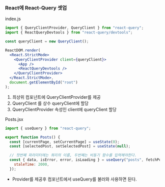 ### React에 React-Query 셋업

index.js

```jsx
import { QueryClientProvider, QueryClient } from "react-query";
import { ReactQueryDevtools } from "react-query/devtools";

const queryClient = new QueryClient();

ReactDOM.render(
  <React.StrictMode>
    <QueryClientProvider client={queryClient}>
      <App />
      <ReactQueryDevtools />
    </QueryClientProvider>
  </React.StrictMode>,
  document.getElementById("root")
);
```

1. 최상위 컴포넌트에 QueryClientProvider를 제공
2. QueryClient 를 상수 queryClient에 할당
3. QueryClientProvider 속성인 client에 queryClient 할당

Posts.jsx

```jsx
import { useQuery } from "react-query";

export function Posts() {
  const [currentPage, setCurrentPage] = useState(0);
  const [selectedPost, setSelectedPost] = useState(null);

  // 첫번째 파라미터에는 쿼리의 이름, 두번째는 비동기 함수를 입력해야한다.
  const { data, isError, error, isLoading } = useQuery("posts", fetchPosts, {
    staleTime: 2000,
  });
```

- Provider를 제공후 컴포넌트에서 useQuery를 불러와 사용하면 된다.
